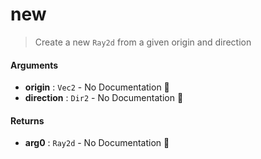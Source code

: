 # new

>  Create a new `Ray2d` from a given origin and direction

#### Arguments

- **origin** : `Vec2` \- No Documentation 🚧
- **direction** : `Dir2` \- No Documentation 🚧

#### Returns

- **arg0** : `Ray2d` \- No Documentation 🚧